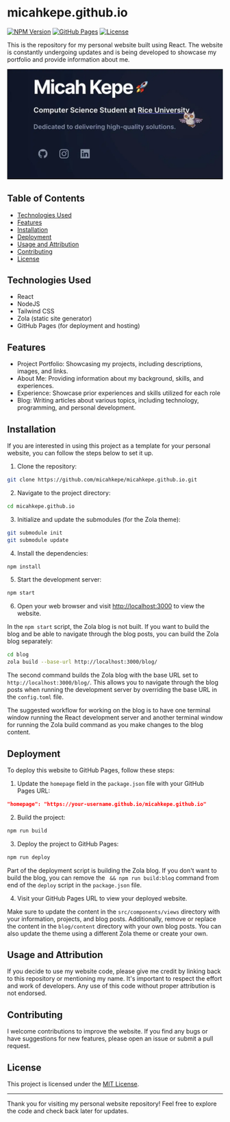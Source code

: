 # micahkepe.github.io

[![NPM Version](https://img.shields.io/npm/v/react)](https://www.npmjs.com/package/react)
[![GitHub Pages](https://img.shields.io/badge/deployed%20to-GitHub%20Pages-brightgreen)](https://micahkepe.github.io/)
[![License](https://img.shields.io/github/license/micahkepe/micahkepe.github.io)](LICENSE)

This is the repository for my personal website built using React. The website is constantly undergoing updates and is being developed to showcase my portfolio and provide information about me.

![Website Screenshot](/public/assets/personal-website.webp)

## Table of Contents

- [Technologies Used](#technologies-used)
- [Features](#features)
- [Installation](#installation)
- [Deployment](#deployment)
- [Usage and Attribution](#usage-and-attribution)
- [Contributing](#contributing)
- [License](#license)

## Technologies Used

- React
- NodeJS
- Tailwind CSS
- Zola (static site generator)
- GitHub Pages (for deployment and hosting)

## Features

- Project Portfolio: Showcasing my projects, including descriptions, images, and links.
- About Me: Providing information about my background, skills, and experiences.
- Experience: Showcase prior experiences and skills utilized for each role
- Blog: Writing articles about various topics, including technology, programming, and personal development.

## Installation

If you are interested in using this project as a template for your personal website, you can follow the steps below to set it up.

1. Clone the repository:

```bash
git clone https://github.com/micahkepe/micahkepe.github.io.git
```

2. Navigate to the project directory:

```bash
cd micahkepe.github.io
```

3. Initialize and update the submodules (for the Zola theme):

```bash
git submodule init
git submodule update
```

4. Install the dependencies:

```bash
npm install
```

5. Start the development server:

```bash
npm start
```

6. Open your web browser and visit [http://localhost:3000](http://localhost:3000) to view the website.

In the `npm start` script, the Zola blog is not built. If you want to build the blog and be able to navigate through the blog posts, you can build the Zola blog separately:

```bash
cd blog
zola build --base-url http://localhost:3000/blog/
```

The second command builds the Zola blog with the base URL set to `http://localhost:3000/blog/`. This allows you to navigate through the blog posts when running the development server by overriding the base URL in the `config.toml` file.

The suggested workflow for working on the blog is to have one terminal window running the React development server and another terminal window for running the Zola build command as you make changes to the blog content.

## Deployment

To deploy this website to GitHub Pages, follow these steps:

1. Update the `homepage` field in the `package.json` file with your GitHub Pages URL:

```json
"homepage": "https://your-username.github.io/micahkepe.github.io"
```

2. Build the project:

```bash
npm run build
```

3. Deploy the project to GitHub Pages:

```bash
npm run deploy
```

Part of the deployment script is building the Zola blog. If you don't want to build the blog, you can remove the ` && npm run build:blog` command from end of the `deploy` script in the `package.json` file.

4. Visit your GitHub Pages URL to view your deployed website.

Make sure to update the content in the `src/components/views` directory with your information, projects, and blog posts. Additionally, remove or replace the content in the `blog/content` directory with your own blog posts. You can also update the theme using a different Zola theme or create your own.

## Usage and Attribution

If you decide to use my website code, please give me credit by linking back to this repository or mentioning my name. It's important to respect the effort and work of developers. Any use of this code without proper attribution is not endorsed.

## Contributing

I welcome contributions to improve the website. If you find any bugs or have suggestions for new features, please open an issue or submit a pull request.

## License

This project is licensed under the [MIT License](LICENSE).

---

Thank you for visiting my personal website repository! Feel free to explore the code and check back later for updates.
